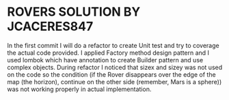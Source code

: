 # ROVERS SOLUTION BY JCACERES847

In the first commit I will do a refactor to create Unit test and try to coverage
the actual code provided. I applied Factory method design pattern and I used lombok which have annotation to create
Builder pattern and use complex objects.
During refactor I noticed that sizex and sizey was not used on the code so the condition 
(if the Rover disappears over the edge of the map (the horizon), continue on the other side 
(remember, Mars is a sphere)) was not working properly in actual implementation.

